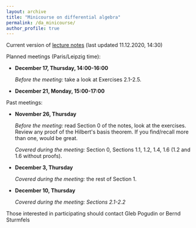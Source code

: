 ```yaml
---
layout: archive
title: "Minicourse on differential algebra"
permalink: /da_minicourse/
author_profile: true
---
```


Current version of [lecture notes](http://www.lix.polytechnique.fr/Labo/Gleb.POGUDIN/files/da_notes.pdf) (last updated 11.12.2020, 14:30)

Planned meetings (Paris/Leipzig time):
 * **December 17, Thursday, 14:00-16:00**

   *Before the meeting:* take a look at Exercises 2.1-2.5.

 * **December 21, Monday, 15:00-17:00**

Past meetings:
 * **November 26, Thursday**
 
    *Before the meeting:* read Section 0 of the notes, look at the exercises. Review any proof of the Hilbert's basis theorem. If you find/recall more than one, would be great.

    *Covered during the meeting:* Section 0, Sections 1.1, 1.2, 1.4, 1.6 (1.2 and 1.6 without proofs).

 * **December 3, Thursday**
 
     *Covered during the meeting:* the rest of Section 1.

 * **December 10, Thursday**

     *Covered during the meeting: Sections 2.1-2.2*

Those interested in participating should contact Gleb Pogudin or Bernd Sturmfels
